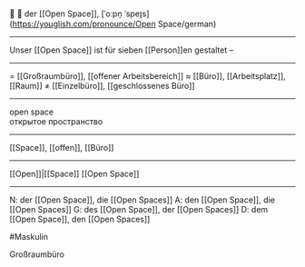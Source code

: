 🏢 🔵 der [[Open Space]], [ˈoːpn̩ ˈspeɪ̯s](https://youglish.com/pronounce/Open Space/german)

---
Unser [[Open Space]] ist für sieben [[Person]]en gestaltet – 

---
= [[Großraumbüro]], [[offener Arbeitsbereich]]
≈ [[Büro]], [[Arbeitsplatz]], [[Raum]]
≠ [[Einzelbüro]], [[geschlossenes Büro]]

---
open space  
открытое пространство

---
[[Space]], [[offen]], [[Büro]]

---
[[Open]]|[[Space]]
[[Open Space]]


---
N: der [[Open Space]], die [[Open Spaces]]
A: den [[Open Space]], die [[Open Spaces]]
G: des [[Open Space]], der [[Open Spaces]]
D: dem [[Open Space]], den [[Open Spaces]]


#Maskulin 

Großraumbüro
